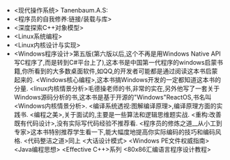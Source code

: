 * <现代操作系统> Tanenbaum.A.S: 
* <程序员的自我修养:链接/装载与库>
* <深度探索C++对象模型>
* <Linux系统编程>
* <Linux内核设计与实现>
* <Windows程序设计>第五版(第六版以后,这个不再是用Windows Native API写C程序了,而是转到C#平台上了),这本书是中国第一代程序的windows启蒙书籍,你所看到的大多数桌面软件,如QQ,的开发者可能都是通过阅读这本书启蒙起来的.
<Windows核心编程>,这本书搞Windows开发的一定都知道这本书的分量.
<linux内核情景分析>毛德操老师的书,非常的实在,另外他写了一套关于Windows源码分析的书,这本书是基于开源的"Windows"ReactOS,书名叫<Windows内核情景分析>.
<编译系统透视:图解编译原理>,编译原理方面的实践书.
<编程之美>,关于面试的,主要是一些算法和逻辑思维题实战.
<重构:改善既有代码设计>,没有实际写代码经验不推荐看.
<程序员的修炼之道__从小工到专家>这本书特别推荐学生看一下,能大幅度地提高你实际编码的技巧和编码风格.
<代码整洁之道>同上
<大话设计模式>
<Windows PE文件权威指南>
<Java编程思想>
<Effective C++>系列
<80x86汇编语言程序设计教程>